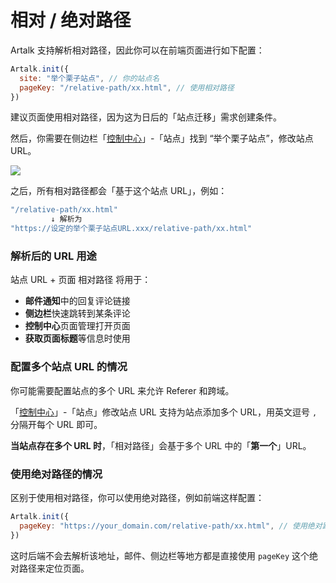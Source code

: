 # 相对 / 绝对路径

Artalk 支持解析相对路径，因此你可以在前端页面进行如下配置：

```js
Artalk.init({
  site: "举个栗子站点", // 你的站点名
  pageKey: "/relative-path/xx.html", // 使用相对路径
})
```

建议页面使用相对路径，因为这为日后的「站点迁移」需求创建条件。

然后，你需要在侧边栏「[控制中心](../frontend/sidebar.md#控制中心)」-「站点」找到 “举个栗子站点”，修改站点 URL。

![](/images/relative-path/1.png)

之后，所有相对路径都会「基于这个站点 URL」，例如：

```bash
"/relative-path/xx.html"
         ↓ 解析为
"https://设定的举个栗子站点URL.xxx/relative-path/xx.html"
```

### 解析后的 URL 用途

站点 URL + 页面 相对路径 将用于：

- **邮件通知**中的回复评论链接
- **侧边栏**快速跳转到某条评论
- **控制中心**页面管理打开页面
- **获取页面标题**等信息时使用

### 配置多个站点 URL 的情况

你可能需要配置站点的多个 URL 来允许 Referer 和跨域。

「[控制中心](../frontend/sidebar.md#控制中心)」-「站点」修改站点 URL 支持为站点添加多个 URL，用英文逗号 `,` 分隔开每个 URL 即可。

**当站点存在多个 URL 时**，「相对路径」会基于多个 URL 中的「**第一个**」URL。

### 使用绝对路径的情况

区别于使用相对路径，你可以使用绝对路径，例如前端这样配置：

```js
Artalk.init({
  pageKey: "https://your_domain.com/relative-path/xx.html", // 使用绝对路径
})
```

这时后端不会去解析该地址，邮件、侧边栏等地方都是直接使用 `pageKey` 这个绝对路径来定位页面。
